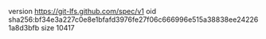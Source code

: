 version https://git-lfs.github.com/spec/v1
oid sha256:bf34e3a227c0e8e1bfafd3976fe27f06c666996e515a38838ee242261a8d3bfb
size 10417
